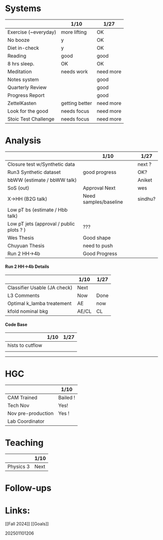 
# Systems

|                       | 1/10           | 1/27      |
| --------------------- | -------------- | --------- |
| Exercise  (~everyday) | more lifting   | OK        |
| No booze              | y              | OK        |
| Diet in-check         | y              | OK        |
| Reading               | good           | good      |
| 8 hrs sleep.          | OK             | OK        |
| Meditation            | needs work     | need more |
| Notes system          |                | good      |
| Quarterly Review      |                | good      |
| Progress Report       |                | good      |
| ZettelKasten          | getting better | need more |
| Look for the good     | needs focus    | need more |
| Stoic Test Challenge  | needs focus    | need more |

# Analysis 
|                                          | 1/10                  | 1/27    |
| ---------------------------------------- | --------------------- | ------- |
| Closure test w/Synthetic data            |                       | next ?  |
| Run3 Synthetic dataset                   | good progress         | OK?     |
| bbWW (estimate / bbWW talk)              |                       | Aniket  |
| SoS (out)                                | Approval Next         | wes     |
| X→HH (B2G talk)                          | Need samples/baseline | sindhu? |
| Low pT bs (estimate / Hbb talk)          |                       |         |
| Low pT jets (approval / public plots ? ) | ???                   |         |
| Wes Thesis                               | Good shape            |         |
| Chuyuan Thesis                           | need to push          |         |
| Run 2 HH→4b                              | Good Progress         |         |

#### Run 2 HH→4b Details
|                              | 1/10  | 1/27 |
| ---------------------------- | ----- | ---- |
| Classifier Usable (JA check) | Next  |      |
| L3 Comments                  | Now   | Done |
| Optimal k_lamba treatement   | AE    | now  |
| kfold nominal bkg            | AE/CL | CL   |

#### Code Base
|                  | 1/10 | 1/27 |
| ---------------- | ---- | ---- |
| hists to cutflow |      |      |
|                  |      |      |

---

# HGC
|                    | 1/10     |
| ------------------ | -------- |
| CAM Trained        | Bailed ! |
| Tech Nov           | Yes!     |
| Nov pre-production | Yes !    |
| Lab Coordinator    |          |
# Teaching
|           | 1/10        |
| --------- | ----------- |
| Physics 3 | Next        |



# Follow-ups


# Links: 

[[Fall 2024]]
[[Goals]]


202501101206
